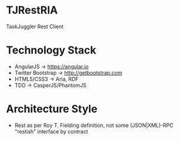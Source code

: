 # TJRestRIA
TaskJuggler Rest Client

# Technology Stack
 - AngularJS -> https://angular.io 
 - Twitter Bootstrap -> http://getbootstrap.com
 - HTML5/CSS3 -> Aria, RDF
 - TDD -> CasperJS/PhantomJS
 
 # Architecture Style

 - Rest as per Roy T. Fielding definition, not some (JSON|XML)-RPC "restish" interface by contract
